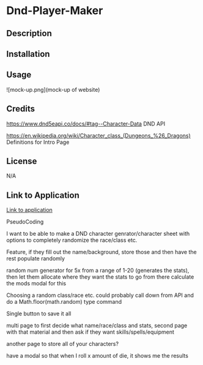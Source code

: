 # Dnd-Player-Maker

## Description

## Installation 

## Usage

![mock-up.png](mock-up of website)

## Credits
https://www.dnd5eapi.co/docs/#tag--Character-Data
DND API

https://en.wikipedia.org/wiki/Character_class_(Dungeons_%26_Dragons)
Definitions for Intro Page
## License
N/A

## Link to Application
[Link to application](httsp://cgordon5025.github.io/Dnd-Player-Maker)

PseudoCoding

I want to be able to make a DND character genrator/character sheet
with options to completely randomize the race/class etc.

Feature, if they fill out the name/background, store those and then have the rest populate randomly


random num generator for 5x from a range of 1-20 (generates the stats), then let them allocate where they want the stats to go
from there calculate the mods modal for this

Choosing a random class/race etc. could probably call down from API and do a Math.floor(math.random) type command

Single button to save it all

multi page to first decide what name/race/class and stats, second page with that material and then ask if they want skills/spells/equipment 

another page to store all of your characters?

have a modal so that when I roll x amount of die, it shows me the results